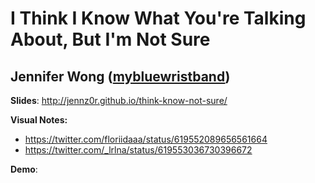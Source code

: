 # I Think I Know What You're Talking About, But I'm Not Sure
## Jennifer Wong ([mybluewristband](http://twitter.com/mybluewristband))

**Slides**: http://jennz0r.github.io/think-know-not-sure/

**Visual Notes:**
* https://twitter.com/floriidaaa/status/619552089656561664
* https://twitter.com/_lrlna/status/619553036730396672

**Demo**:

